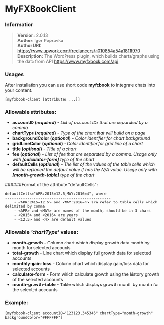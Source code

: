 # MyFXBookClient

### Information
> **Version:** 2.0.13<br/>
> **Author:** Igor Popravka<br/>
> **Author URI:** <https://www.upwork.com/freelancers/~010854a54a1811f970><br/>
> **Description:** The WordPress plugin, which builds charts/graphs using the data from  API <https://www.myfxbook.com/api>

### Usages
After installation you can use short code **myfxbook** to integrate chats into your content.
```text
[myfxbook-client [attributes ...]]
```

### Allowable attributes:
* **accountID (_required_)** - _List of account IDs that are separated by a comma_
* **chartType (_required_)** - _Type of the chart that will build on a page_
* **backgroundColor (_optional_)** - _Color identifier for chart background_
* **gridLineColor (_optional_)** - _Color identifier for grid line of a chart_
* **title (_optional_)** - _Title of a chart_
* **fee (_optional_)** - _List of fee that are separated by a comma. Usage only with **[calculator-form]** type of the chart_
* **defaultCells (_optional_)** - _The list of the values of the table cells which will be replaced the default value if has the N/A value. Usage only with **[month-growth-table]** type of the chart_

######Format of the attribute "defaultCells":
```text
defaultCells="APR:2015=12.5,MAY:2016=4", where
------------------------------------------------
    - <APR:2015=12.5> and <MAY:2016=4> are refer to table cells which delimited by comma
    - <APR> and <MAY> are names of the month, should be in 3 chars
    - <2015> and <2016> are years
    - <12.5> and <4> are default values
```

### Allowable _'chartType'_ values:
* **month-growth** - Column chart which display growth data month by month for selected accounts
* **total-growth** - Line chart which display full growth data for selected accounts
* **monthly-gain-loss** - Column chart which display gain/loss data for selected accounts
* **calculator-form** - Form which calculate growth using the history growth of the selected accounts
* **month-growth-table** - Table which displays growth month by month for the selected accounts

### Example:
```text
[myfxbook-client accountID="123123,345345" chartType="month-growth" backgroundColor="#FFFFFF"]
```
